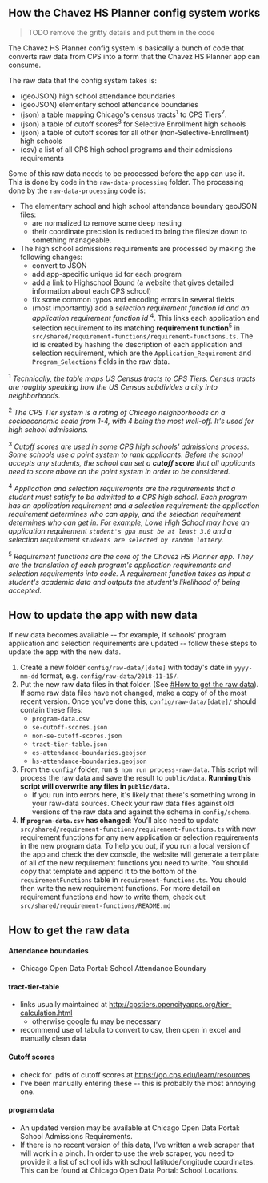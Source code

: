 ## How the Chavez HS Planner config system works

> TODO remove the gritty details and put them in the code 

The Chavez HS Planner config system is basically a bunch of code that converts 
raw data from CPS into a form that the Chavez HS Planner app can consume.

The raw data that the config system takes is:
* (geoJSON) high school attendance boundaries
* (geoJSON) elementary school attendance boundaries
* (json) a table mapping Chicago's census tracts<sup>1</sup> to CPS Tiers<sup>2</sup>.
* (json) a table of cutoff scores<sup>3</sup> for Selective Enrollment high schools
* (json) a table of cutoff scores for all other (non-Selective-Enrollment) high schools
* (csv) a list of all CPS high school programs and their admissions requirements


Some of this raw data needs to be processed before the app can use it. This is done by code in the `raw-data-processing` folder. The processing done by the `raw-data-processing` code is:
* The elementary school and high school attendance boundary geoJSON files:
    * are normalized to remove some deep nesting
    * their coordinate precision is reduced to bring the filesize down to something manageable.
* The high school admissions requirements are processed by making the following changes:
    * convert to JSON
    * add app-specific unique `id`  for each program
    * add a link to Highschool Bound (a website that gives detailed information about each CPS school)
    * fix some common typos and encoding errors in several fields
    * (most importantly) add a *selection requirement function id and an application requirement function id* <sup>4</sup>.
    This links each application and selection requirement to its matching **requirement function**<sup>5</sup> in `src/shared/requirement-functions/requirement-functions.ts`.
    The id is created by hashing the description of each application and selection requirement, which are the `Application_Requirement` and `Program_Selections` fields in the raw data.
    
<sup>1</sup> *Technically, the table maps US Census tracts to CPS Tiers. Census tracts are roughly speaking how the US Census subdivides a city into neighborhoods.*

<sup>2</sup> *The CPS Tier system is a rating of Chicago neighborhoods on a socioeconomic scale from 1-4, with 4 being the most well-off. It's used for high school admissions.*

<sup>3</sup> *Cutoff scores are used in some CPS high schools' admissions process. Some schools use a point system to rank applicants. Before the school accepts any students, the school can set a **cutoff score** that all applicants need to score above on the point system in order to be considered.*

<sup>4</sup> *Application and selection requirements are the requirements that
a student must satisfy to be admitted to a CPS high school.
Each program has an application requirement and a selection requirement:
the application requirement determines who can apply, and
the selection requirement determines who can get in. For
example, Lowe High School may have an application requirement
 `student's gpa must be at least 3.0` and a selection
requirement `students are selected by random lottery`.*

<sup>5</sup> *Requirement functions are the core of the Chavez HS Planner app. They are the translation of each program's application requirements and selection requirements into code. A requirement function takes as input a student's academic data and outputs the student's likelihood of being accepted.*

## How to update the app with new data
If new data becomes available -- for example, if schools' program application and selection requirements are updated -- follow these steps to update the app with the new data.

1. Create a new folder `config/raw-data/[date]` with today's date in `yyyy-mm-dd` format, e.g. `config/raw-data/2018-11-15/`.
2. Put the new raw data files in that folder. (See [#How to get the raw data](#how-to-get-the-raw-data)). If some raw data files have not changed, make a copy of of the most recent version.  Once you've done this, `config/raw-data/[date]/` should contain these files:
    * `program-data.csv`
    * `se-cutoff-scores.json`
    * `non-se-cutoff-scores.json`
    * `tract-tier-table.json`
    * `es-attendance-boundaries.geojson`
    * `hs-attendance-boundaries.geojson`
3. From the `config/` folder, run `$ npm run process-raw-data`. This script will process the raw data and save the result to `public/data`. **Running this script will overwrite any files in `public/data`.**
    * If you run into errors here, it's likely that there's something wrong in your raw-data sources. Check your raw data files against old versions of the raw data and against the schema in `config/schema`.
4. **If `program-data.csv` has changed**: You'll also need to update `src/shared/requirement-functions/requirement-functions.ts` with new requirement functions for any new application or selection requirements in the new program data. To help you out, if you run a local version of the app and check the dev console, the website will generate a template of all of the new requirement functions you need to write. You should copy that template and append it to the bottom of the `requirementFunctions` table in `requirement-functions.ts`. You should then write the new requirement functions. For more detail on requirement functions and how to write them, check out `src/shared/requirement-functions/README.md`


## How to get the raw data

#### Attendance boundaries
  * Chicago Open Data Portal: School Attendance Boundary 

#### tract-tier-table
  * links usually maintained at http://cpstiers.opencityapps.org/tier-calculation.html
    * otherwise google fu may be necessary
  * recommend use of tabula to convert to csv, then open in excel and manually clean
    data

#### Cutoff scores
  * check for .pdfs of cutoff scores at https://go.cps.edu/learn/resources
  * I've been manually entering these -- this is probably the most annoying one.

#### program data
  * An updated version may be available at Chicago Open Data Portal: School Admissions Requirements.
  * If there is no recent version of this data, I've written a web scraper that will work in a pinch. In order to use the web scraper, you need to provide it a list of school ids with school latitude/longitude coordinates. This can be found at Chicago Open Data Portal: School Locations.
